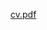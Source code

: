 [cv.pdf](https://docs.google.com/viewer?url=https://github.com/dorgonman/dorgon-cv/raw/master/cv.pdf)
